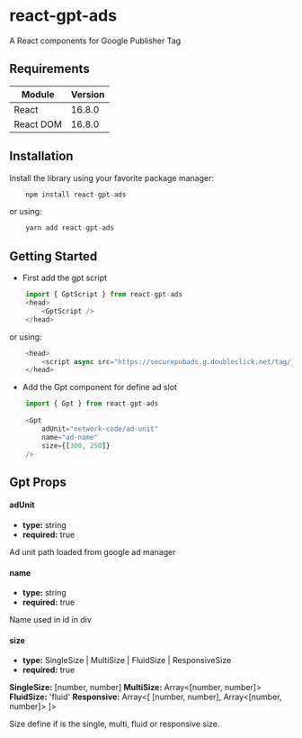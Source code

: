 # react-gpt-ads
A React components for Google Publisher Tag

## Requirements
| Module      | Version     |
| ----------- | ----------- |
| React       | 16.8.0      |
| React DOM   | 16.8.0      |

## Installation
Install the library using your favorite package manager:
```js
    npm install react-gpt-ads
```
or using:
```js
    yarn add react-gpt-ads
```

## Getting Started

- First add the gpt script
```js
    import { GptScript } from react-gpt-ads
    <head>
        <GptScript />
    </head>
```
or using:
```js
    <head>
        <script async src="https://securepubads.g.doubleclick.net/tag/js/gpt.js"></script>
    </head>
```

- Add the Gpt component for define ad slot
```js
    import { Gpt } from react-gpt-ads
    
    <Gpt 
        adUnit="network-code/ad-unit"
        name="ad-name"
        size={[300, 250]}
    />
```

## Gpt Props

#### adUnit
- **type:** string
- **required:** true

Ad unit path loaded from google ad manager

#### name
- **type:** string
- **required:** true

Name used in id in div

#### size
- **type:** SingleSize | MultiSize | FluidSize | ResponsiveSize
- **required:** true

**SingleSize:** [number, number]
**MultiSize:** Array<[number, number]>
**FluidSize:** 'fluid'
**Responsive:** Array<[ [number, number], Array<[number, number]> ]>

Size define if is the single, multi, fluid or responsive size.
